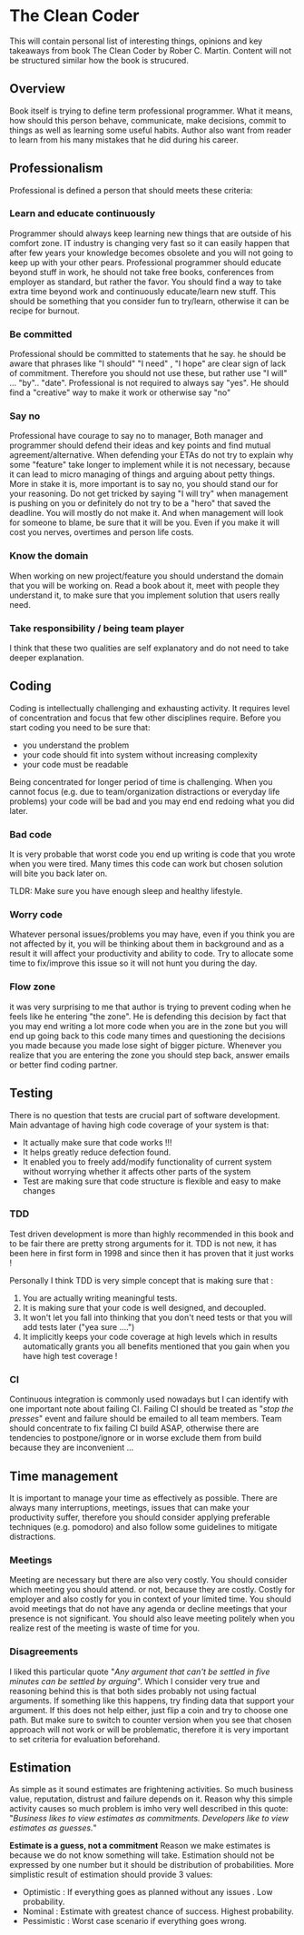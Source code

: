 
# The Clean Coder
This will contain personal list of interesting things, opinions and key takeaways from book The Clean Coder by Rober C. Martin.
Content will not be structured similar how the book is strucured.


## Overview
Book itself is trying to define term professional programmer. What it means, how should this person behave, communicate, make decisions, commit to things as well as learning some useful habits. Author also want from reader to learn from his many mistakes that he did during his career.

## Professionalism
Professional is defined a person that should meets these criteria:

### Learn and educate continuously
Programmer should always keep learning new things that are outside of his comfort zone. IT industry is changing very fast so it can easily happen that after few years your knowledge becomes obsolete and you will not going to keep up with your other pears. Professional programmer should educate beyond stuff in work, he should not take free books, conferences from employer as standard, but rather the favor. You should find a way to take extra time beyond work and continuously educate/learn new stuff. This should be something that you consider fun to try/learn, otherwise it can be  recipe for burnout.
### Be committed
Professional should be committed to statements that he say. he should be aware that phrases like "I should" "I need" , "I hope" are clear sign of lack of commitment. Therefore you should not use these, but rather use "I will" ... "by".. "date". Professional is not required to always say "yes". He should find a "creative" way to make it work or otherwise say "no"
### Say no
Professional have courage to say no to manager, Both manager and programmer should defend their ideas and key points and find mutual agreement/alternative. When defending your ETAs do not try to explain why some "feature" take longer to implement while it is not necessary, because it can lead to micro managing of things and arguing about petty things.
More in stake it is, more important is to say no, you should stand our for your reasoning. Do not get tricked by saying "I will try" when management is pushing on you or definitely do not try to be a "hero" that saved the deadline. You will mostly do not make it. And when management will look for someone to blame, be sure that it will be you. Even if you make it will cost you nerves, overtimes and person life costs.
### Know the domain
When working on new project/feature you should understand the domain that you will be working on. Read a book about it, meet with people they understand it, to make sure that you implement solution that users really need.

### Take responsibility /  being team player
I think that these two qualities are self explanatory and do not need to take deeper explanation.
 
 ## Coding
 Coding is intellectually challenging and exhausting activity. It requires level of concentration and focus that few other disciplines require.  Before you start coding you need to be sure that:
 - you understand the problem
 - your code should fit into system without increasing complexity
 - your code must be readable

Being concentrated  for longer period of time is challenging.  When you cannot focus (e.g. due to team/organization distractions or everyday life problems)  your code will be bad and you may end end redoing what you did later. 

### Bad code
It is very probable that worst code you end up writing is code that you wrote when you were tired. Many times this code can work but chosen solution will bite you back later on.

TLDR: Make sure you have enough sleep and healthy lifestyle.

### Worry code
Whatever personal issues/problems you may have, even if you think you are not affected by it, you will be thinking about them in background and as a result it will affect your productivity and ability to code. Try to allocate some time to fix/improve this issue so it will not hunt you during the day.

### Flow zone
it was very surprising to me that author is trying to prevent coding when he feels like he entering "the zone". He is defending this decision by fact that you may end writing a lot more code when you are in the zone  but you will end up going back to this code many times and questioning the decisions you made because you made lose sight of bigger picture.
Whenever you realize that you are entering the zone you should step back, answer emails or better find coding partner.

 ## Testing
There is no question that tests are crucial part of software development. Main advantage of having high code coverage of your system is that:

 - It actually make sure that code works !!!
 - It helps greatly reduce defection found.
 - It enabled you to freely add/modify functionality of current system without worrying whether it affects other parts of the system
 - Test are making sure that code structure is flexible and easy to make changes

### TDD
 Test driven development is more than highly recommended in this book and to be fair there are pretty strong arguments for it. TDD is not new, it has been here in first form in 1998 and since then it has proven that it just works !
 
Personally I think TDD is very simple concept that is making sure that :

 1. You are actually writing meaningful tests.
 2. It is making sure that your code is well designed, and decoupled.
 3. It won't let you fall into thinking that you don't need tests or that you will add tests later ("yea sure ....")
 4. It implicitly keeps your code coverage at high levels which in results automatically grants you all benefits mentioned that you gain when you have high test coverage !

 ### CI
 Continuous integration is commonly used nowadays but I can identify with one important note about failing CI. Failing CI should be treated  as "*stop the presses*" event and failure should be emailed to all team members. Team should concentrate to fix failing CI build ASAP, otherwise there are tendencies to postpone/ignore or in worse exclude them from build because they are inconvenient ...
 
## Time management
 It is important to manage your time as effectively as possible. There are always many interruptions, meetings, issues that can make your productivity suffer, therefore you should consider applying preferable techniques (e.g. pomodoro) and also follow some guidelines to mitigate distractions.

### Meetings
Meeting are necessary but there are also very costly. You should consider which meeting you should attend. or not, because they are costly. Costly for employer and also costly for you in context of your limited time.  You should avoid meetings that do not have any agenda or decline meetings that your presence is not significant. You should also leave meeting politely when you realize rest of the meeting is waste of time for you.

### Disagreements
I liked this particular quote "*Any argument that can't be settled in five minutes can be settled by arguing*". Which I consider very true and reasoning behind this is that both sides probably not using factual arguments. If something like this happens, try finding data that support your argument. If this does not help either, just flip a coin and try to choose one path. But make sure to switch to counter version when you see that chosen approach will not work or will be problematic, therefore it is very important to set criteria for evaluation beforehand.
 
## Estimation
As simple as it sound estimates are frightening activities. So much business value, reputation, distrust and failure depends on it. Reason why this simple activity causes so much  problem is imho very well described in this quote:
"*Business likes to view estimates as commitments. Developers like to view estimates as guesses.*"

**Estimate is a guess, not a commitment**
Reason we make estimates is because we do not know something will take. Estimation should not be expressed by one number but it should be distribution of probabilities. More simplistic result of estimation should provide 3 values:

 - Optimistic : If everything goes as planned without any issues . Low probability.
 - Nominal : Estimate with greatest chance of success. Highest probability.
 - Pessimistic : Worst case scenario if everything goes wrong.

